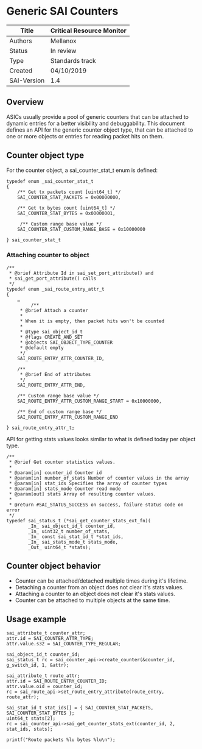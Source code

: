 # Generic SAI Counters

Title       | Critical Resource Monitor
------------|----------------
Authors     | Mellanox
Status      | In review
Type        | Standards track
Created     | 04/10/2019
SAI-Version | 1.4

## Overview
ASICs usually provide a pool of generic counters that can be attached to dynamic entries for a better visibility and debuggability.
This document defines an API for the generic counter object type, that can be attached to one or more objects or entries for reading packet hits on them.

## Counter object type
For the counter object, a sai_counter_stat_t enum is defined:
```
typedef enum _sai_counter_stat_t
{
    /** Get tx packets count [uint64_t] */
    SAI_COUNTER_STAT_PACKETS = 0x00000000,

    /** Get tx bytes count [uint64_t] */
    SAI_COUNTER_STAT_BYTES = 0x00000001,

     /** Custom range base value */
    SAI_COUNTER_STAT_CUSTOM_RANGE_BASE = 0x10000000

} sai_counter_stat_t
```

### Attaching counter to object
```
/**
 * @brief Attribute Id in sai_set_port_attribute() and
 * sai_get_port_attribute() calls
 */
typedef enum _sai_route_entry_attr_t
{
    …
         /**
     * @brief Attach a counter
     *
     * When it is empty, then packet hits won't be counted
     *
     * @type sai_object_id_t
     * @flags CREATE_AND_SET
     * @objects SAI_OBJECT_TYPE_COUNTER
     * @default empty
     */
    SAI_ROUTE_ENTRY_ATTR_COUNTER_ID,

    /**
     * @brief End of attributes
     */
    SAI_ROUTE_ENTRY_ATTR_END,

    /** Custom range base value */
    SAI_ROUTE_ENTRY_ATTR_CUSTOM_RANGE_START = 0x10000000,

    /** End of custom range base */
    SAI_ROUTE_ENTRY_ATTR_CUSTOM_RANGE_END

} sai_route_entry_attr_t;
```

API for getting stats values looks similar to what is defined today per object type.
```
/**
 * @brief Get counter statistics values.
 *
 * @param[in] counter_id Counter id
 * @param[in] number_of_stats Number of counter values in the array
 * @param[in] stat_ids Specifies the array of counter types
 * @param[in] stats_mode Counter read mode
 * @param[out] stats Array of resulting counter values.
 *
 * @return #SAI_STATUS_SUCCESS on success, failure status code on error
 */
typedef sai_status_t (*sai_get_counter_stats_ext_fn)(
        _In_ sai_object_id_t counter_id,
        _In_ uint32_t number_of_stats,
        _In_ const sai_stat_id_t *stat_ids,
        _In_ sai_stats_mode_t stats_mode,
        _Out_ uint64_t *stats);
```

## Counter object behavior
* Counter can be attached/detached multiple times during it's lifetime.
* Detaching a counter from an object does not clear it's stats values.
* Attaching a counter to an object does not clear it's stats values.
* Counter can be attached to multiple objects at the same time.

## Usage example
```
sai_attribute_t counter_attr;
attr.id = SAI_COUNTER_ATTR_TYPE;
attr.value.s32 = SAI_COUNTER_TYPE_REGULAR;

sai_object_id_t counter_id;
sai_status_t rc = sai_counter_api->create_counter(&counter_id, g_switch_id, 1, &attr);

sai_attribute_t route_attr;
attr.id = SAI_ROUTE_ENTRY_COUNTER_ID;
attr.value.oid = counter_id;
rc = sai_route_api->set_route_entry_attribute(route_entry, route_attr);

sai_stat_id_t stat_ids[] = { SAI_COUNTER_STAT_PACKETS, SAI_COUNTER_STAT_BYTES };
uint64_t stats[2];
rc = sai_counter_api->sai_get_counter_stats_ext(counter_id, 2, stat_ids, stats);

printf("Route packets %lu bytes %lu\n");
```
